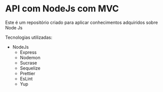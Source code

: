# API com NodeJs com MVC

Este é um repositório criado para aplicar conhecimentos adquiridos sobre Node Js


Tecnologias utilizadas:
- NodeJs
	- Express
	- Nodemon
	- Sucrase
	- Sequelize
	- Prettier
	- EsLint
  - Yup
